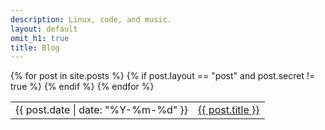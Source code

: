 ```yaml
---
description: Linux, code, and music.
layout: default
omit_h1: true
title: Blog
---
```


<table>
  <tbody>
{% for post in site.posts %}
  {% if post.layout == "post" and post.secret != true %}
    <tr><td class="date">{{ post.date | date: "%Y-%m-%d" }}</td><td><a href="{{ post.url }}">{{ post.title }}</a></td></tr>
  {% endif %}
{% endfor %}
  </tbody>
</table>

<script>
  (async () => {
    const HN_COMMENT_COUNTS = { "/ten-years-of-logging-my-life": 156 };
    const rows = [...document.querySelectorAll(".content tr")];
    const paths = rows.map($tr => $tr.querySelector("a").pathname);
    const counts = await (await fetch("https://chaidarun.com/isso/count", {
      body: JSON.stringify(paths),
      method: "POST",
    })).json();
    for (const [i, $tr] of rows.entries()) {
      const count = counts[i] + (HN_COMMENT_COUNTS[paths[i]] ?? 0);
      if (count) {
        $tr.querySelector("a").insertAdjacentHTML(
          "afterend",
          ` <span class="count">${count} comment${count === 1 ? "" : "s"}</span>`,
        );
      }
    }
  })();
</script>
